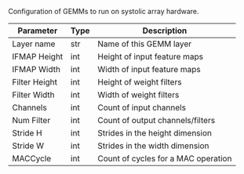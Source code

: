 Configuration of GEMMs to run on systolic array hardware.

| Parameter     | Type   | Description |
| ------------- | ------ | ----------- |
| Layer name    | str    | Name of this GEMM layer |
| IFMAP Height  | int    | Height of input feature maps |
| IFMAP Width   | int    | Width of input feature maps |
| Filter Height | int    | Height of weight filters |
| Filter Width  | int    | Width of weight filters |
| Channels      | int    | Count of input channels |
| Num Filter    | int    | Count of output channels/filters |
| Stride H      | int    | Strides in the height dimension |
| Stride W      | int    | Strides in the width dimension |
| MACCycle      | int    | Count of cycles for a MAC operation |
